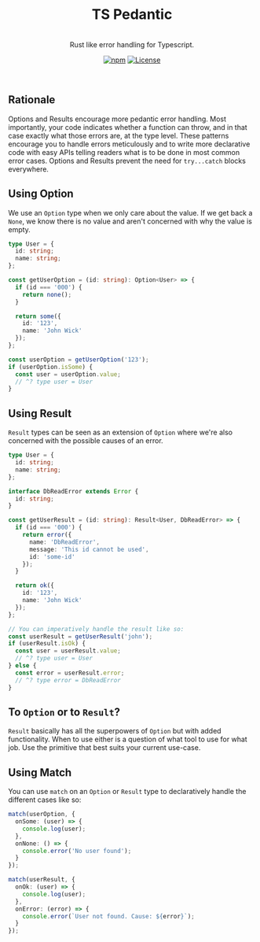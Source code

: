 <p align="center">
  <h1 align="center">TS Pedantic</h1>
  <p align="center">
    <br/>
    Rust like error handling for Typescript.
  </p>
</p>

<p align="center">
  <a href="https://img.shields.io/npm/v/ts-pedantic" rel="nofollow"><img src="https://img.shields.io/github/license/colinhacks/zod" alt="npm"></a>
  <a href="https://img.shields.io/github/license/Renni771/ts-pendantic" rel="nofollow"><img src="https://img.shields.io/github/license/Renni771/ts-pendantic" alt="License"></a>
</p>

<br/>

## Rationale

Options and Results encourage more pedantic error handling. Most importantly, your code indicates whether a function
can throw, and in that case exactly what those errors are, at the type level. These patterns encourage you to handle errors meticulously
and to write more declarative code with easy APIs telling readers what is to be done in most common error cases. Options and Results prevent
the need for `try...catch` blocks everywhere.

## Using Option

We use an `Option` type when we only care about the value. If we get back a `None`, we know there is no value and aren't concerned with
why the value is empty.

```typescript
type User = {
  id: string;
  name: string;
};

const getUserOption = (id: string): Option<User> => {
  if (id === '000') {
    return none();
  }

  return some({
    id: '123',
    name: 'John Wick'
  });
};

const userOption = getUserOption('123');
if (userOption.isSome) {
  const user = userOption.value;
  // ^? type user = User
}
```

## Using Result

`Result` types can be seen as an extension of `Option` where we're also concerned with the possible causes of an error.

```typescript
type User = {
  id: string;
  name: string;
};

interface DbReadError extends Error {
  id: string;
}

const getUserResult = (id: string): Result<User, DbReadError> => {
  if (id === '000') {
    return error({
      name: 'DbReadError',
      message: 'This id cannot be used',
      id: 'some-id'
    });
  }

  return ok({
    id: '123',
    name: 'John Wick'
  });
};

// You can imperatively handle the result like so:
const userResult = getUserResult('john');
if (userResult.isOk) {
  const user = userResult.value;
  // ^? type user = User
} else {
  const error = userResult.error;
  // ^? type error = DbReadError
}
```

## To `Option` or to `Result`?

`Result` basically has all the superpowers of `Option` but with added functionality. When to use either is a question
of what tool to use for what job. Use the primitive that best suits your current use-case.

## Using Match

You can use `match` on an `Option` or `Result` type to declaratively handle the different cases like so:

```typescript
match(userOption, {
  onSome: (user) => {
    console.log(user);
  },
  onNone: () => {
    console.error('No user found');
  }
});

match(userResult, {
  onOk: (user) => {
    console.log(user);
  },
  onError: (error) => {
    console.error(`User not found. Cause: ${error}`);
  }
});
```
